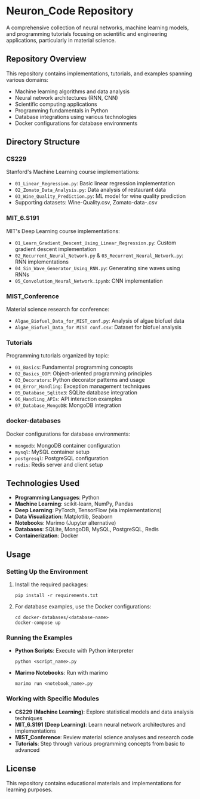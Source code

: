 # Neuron_Code Repository

A comprehensive collection of neural networks, machine learning models, and programming tutorials focusing on scientific and engineering applications, particularly in material science.

## Repository Overview

This repository contains implementations, tutorials, and examples spanning various domains:

- Machine learning algorithms and data analysis
- Neural network architectures (RNN, CNN)
- Scientific computing applications
- Programming fundamentals in Python
- Database integrations using various technologies
- Docker configurations for database environments

## Directory Structure

### CS229

Stanford's Machine Learning course implementations:

- `01_Linear_Regression.py`: Basic linear regression implementation
- `02_Zomato_Data_Analysis.py`: Data analysis of restaurant data
- `03_Wine_Quality_Prediction.py`: ML model for wine quality prediction
- Supporting datasets: Wine-Quality.csv, Zomato-data-.csv

### MIT_6.S191

MIT's Deep Learning course implementations:

- `01_Learn_Gradient_Descent_Using_Linear_Regression.py`: Custom gradient descent implementation
- `02_Recurrent_Neural_Network.py` & `03_Recurrent_Neural_Network.py`: RNN implementations
- `04_Sin_Wave_Generator_Using_RNN.py`: Generating sine waves using RNNs
- `05_Convolution_Neural_Network.ipynb`: CNN implementation

### MIST_Conference

Material science research for conference:

- `Algae_Biofuel_Data_for_MIST_conf.py`: Analysis of algae biofuel data
- `Algae_Biofuel_Data_for MIST conf.csv`: Dataset for biofuel analysis

### Tutorials

Programming tutorials organized by topic:

- `01_Basics`: Fundamental programming concepts
- `02_Basics_OOP`: Object-oriented programming principles
- `03_Decorators`: Python decorator patterns and usage
- `04_Error_Handling`: Exception management techniques
- `05_Database_Sqlite3`: SQLite database integration
- `06_Handling_APIs`: API interaction examples
- `07_Database_MongoDB`: MongoDB integration

### docker-databases

Docker configurations for database environments:

- `mongodb`: MongoDB container configuration
- `mysql`: MySQL container setup
- `postgresql`: PostgreSQL configuration
- `redis`: Redis server and client setup

## Technologies Used

- **Programming Languages**: Python
- **Machine Learning**: scikit-learn, NumPy, Pandas
- **Deep Learning**: PyTorch, TensorFlow (via implementations)
- **Data Visualization**: Matplotlib, Seaborn
- **Notebooks**: Marimo (Jupyter alternative)
- **Databases**: SQLite, MongoDB, MySQL, PostgreSQL, Redis
- **Containerization**: Docker

## Usage

### Setting Up the Environment

1. Install the required packages:

   ```
   pip install -r requirements.txt
   ```

2. For database examples, use the Docker configurations:
   ```
   cd docker-databases/<database-name>
   docker-compose up
   ```

### Running the Examples

- **Python Scripts**: Execute with Python interpreter

  ```
  python <script_name>.py
  ```

- **Marimo Notebooks**: Run with marimo
  ```
  marimo run <notebook_name>.py
  ```

### Working with Specific Modules

- **CS229 (Machine Learning)**: Explore statistical models and data analysis techniques
- **MIT_6.S191 (Deep Learning)**: Learn neural network architectures and implementations
- **MIST_Conference**: Review material science analyses and research code
- **Tutorials**: Step through various programming concepts from basic to advanced

## License

This repository contains educational materials and implementations for learning purposes.
